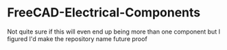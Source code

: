 # FreeCAD-Electrical-Components
Not quite sure if this will even end up being more than one component but I figured I'd make the repository name future proof
